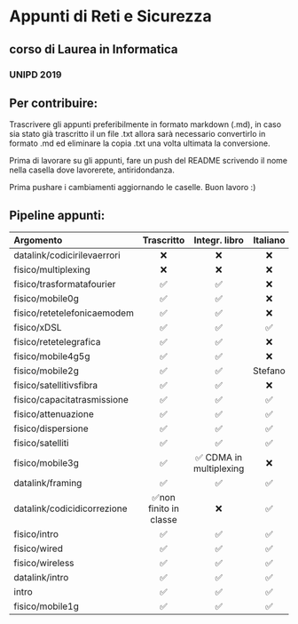 # Appunti di Reti e Sicurezza
## corso di Laurea in Informatica
### UNIPD 2019

## Per contribuire:
Trascrivere gli appunti preferibilmente in formato markdown (.md), in caso sia stato già trascritto il un file .txt allora sarà necessario convertirlo in formato .md ed eliminare la copia .txt una volta ultimata la conversione.

Prima di lavorare su gli appunti, fare un push del README scrivendo il nome  nella casella dove lavorerete, antiridondanza.

Prima pushare i cambiamenti aggiornando le caselle. Buon lavoro :)

## Pipeline appunti:

| Argomento | Trascritto | Integr. libro | Italiano | Formattazione |
| :-- | :-: | :-: | :-: | :-: |
| datalink/codicirilevaerrori | ❌ | ❌ | ❌ | ❌ |
| fisico/multiplexing | ❌ | ❌ | ❌ | ❌ |
| fisico/trasformatafourier | ✅ | ✅ | ❌ | ❌ |
| fisico/mobile0g | ✅ | ✅ | ❌ | ✅ |
| fisico/retetelefonicaemodem | ✅ | ✅ | ❌ | ✅ |
| fisico/xDSL | ✅ | ✅ | ✅ | ✅ |
| fisico/retetelegrafica | ✅ | ✅ | ❌ | ✅ |
| fisico/mobile4g5g | ✅ | ✅ | ❌ | ✅ |
| fisico/mobile2g | ✅ | ✅ | Stefano | ✅ |
| fisico/satellitivsfibra | ✅ | ✅ | ❌ | ✅ |
| fisico/capacitatrasmissione | ✅ | ✅ | ✅ | ✅ |
| fisico/attenuazione | ✅ | ✅ | ✅ | ✅ |
| fisico/dispersione | ✅ | ✅ | ✅ | ✅ |
| fisico/satelliti | ✅ | ✅ | ✅  | ✅ |
| fisico/mobile3g | ✅ | ✅ CDMA in multiplexing | ❌ | ✅ |
| datalink/framing | ✅ | ✅ | ✅ | ✅ |
| datalink/codicidicorrezione | ✅non finito in classe| ❌ | ✅ | ✅ |
| fisico/intro | ✅ | ✅ | ✅ | ✅ |
| fisico/wired | ✅ | ✅ | ✅ | ✅ |
| fisico/wireless | ✅ | ✅ | ✅ | ✅ |
| datalink/intro | ✅ | ✅ | ✅ | ✅ |
| intro | ✅ | ✅ | ✅ | ✅ |
| fisico/mobile1g | ✅ | ✅ | ✅ | ✅ |

